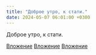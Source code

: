 ```yaml
---
title: "Доброе утро, к стати."
date: 2024-05-07 06:01:00 +0300
---
```


Доброе утро, к стати.


[Вложение](https://vk.com/photo41076938_457250827)
[Вложение](https://vk.com/photo41076938_457250694)
[Вложение](https://vk.com/photo41076938_457250693)
